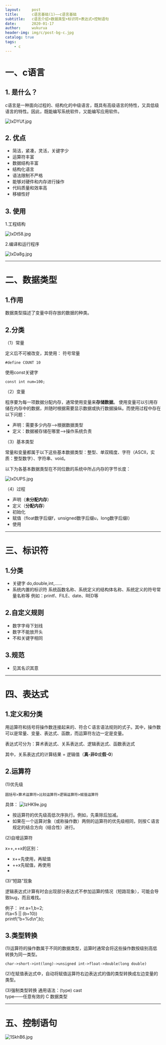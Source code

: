```yaml
---
layout:     post
title:      c语言基础(1)——c语言基础
subtitle:   c语言介绍+数据类型+标识符+表达式+控制语句
date:       2020-01-17
author:     wukurua
header-img: img/c/post-bg-c.jpg
catalog: true
tags:
    - c
---
```

# 一、c语言 #
## 1. 是什么？ ##
c语言是一种面向过程的、结构化的中级语言，既具有高级语言的特性，又具低级语言的特性。因此，既能编写系统软件，又能编写应用软件。

![lxDYUf.jpg](https://s2.ax1x.com/2020/01/17/lxDYUf.jpg)

## 2. 优点 ##
- 简洁，紧凑，灵活，关键字少 
- 运算符丰富 
- 数据结构丰富 
- 结构化语言
- 语法限制不严格 
- 能够对硬件和内存进行操作 
- 代码质量和效率高 
- 移植性好 

## 3. 使用 ##
1.工程结构

![lxDt58.jpg](https://s2.ax1x.com/2020/01/17/lxDt58.jpg)

2.编译和运行程序

![lxDa8g.jpg](https://s2.ax1x.com/2020/01/17/lxDa8g.jpg)

----------

# 二、数据类型 #
## 1.作用 ##
数据类型描述了变量中将存放的数据的种类。

## 2.分类 ##
（1）常量

定义后不可被改变，其使用：
符号常量

    #define COUNT 10
 
使用const关键字

    const int num=100;

（2）变量

程序要为每一项数据分配内存，通常使用变量来**存储数据**。
使用变量可以引用存储在内存中的数据，并随时根据需要显示数据或执行数据操纵。而使用过程中存在以下问题：

- 声明：需要多少内存-->根据数据类型
- 定义：数据被存储在哪里-->操作系统负责

（3）基本类型

常量和变量都属于以下这些基本数据类型：整型、单双精度、字符（ASCII，实质：整型数字）、字符串、void。

以下为各基本数据类型在不同位数的系统中所占内存的字节长度：

![lxDUPS.jpg](https://s2.ax1x.com/2020/01/17/lxDUPS.jpg)

（4）过程

- 声明（**未分配内存**）
- 定义（**分配内存**）
- 初始化
- 赋值（float数字后缀f，unsigned数字后缀u，long数字后缀l）
- 使用

----------

# 三、标识符 #
## 1.分类 ## 
- 关键字
do,double,int,......
- 系统内置的标识符
系统函数名称、系统定义的结构体名称、系统定义的符号常量名称等
例如：printf、FILE、date、RED等
## 2.自定义规则 ##
- 数字字母下划线
- 数字不能放开头
- 不和关键字相同
## 3.规范 ##
- 见其名识其意

----------

# 四、表达式 #

## 1.定义和分类 ##
用运算符和括号将操作数连接起来的、符合Ｃ语言语法规则的式子。其中，操作数可以是常量、变量、表达式、函数，而运算符左边一定是变量。

表达式可分为：算术表达式、关系表达式、逻辑表达式、函数表达式

其中，关系表达式的计算结果 = 逻辑值（**真-非0**或**假-0**）

## 2.运算符 ##
(1)优先级
    
    圆括号>算术运算符>比较运算符>逻辑运算符>赋值运算符

具体：
![lzHK9e.jpg](https://s2.ax1x.com/2020/01/17/lzHK9e.jpg) 

- 按运算符的优先级高低次序执行。例如，先乘除后加减。
- 如果在一个运算对象（或称操作数）两侧的运算符的优先级相同，则按Ｃ语言规定的结合方向（结合性）进行。


(2)自增运算符

x++,++x的区别：

- x++先使用，再赋值
- ++x先赋值，再使用
-
(3)“短路”现象

逻辑表达式计算有时会出现部分表达式不参加运算的情况（短路现象），可能会导致bug，而且难找。

例子：
	int a=1,b=2;  
	if(a<5 || (b=10))  
	printf(“b=%d\n”,b);

## 3.类型转换 ##
(1)运算符的操作数属于不同的数据类型，运算时通常会将这些操作数按级别高低转换为同一类型。

	char->short->int(long)->unsigned int->float->double(long double)

(2)在赋值表达式中，自动将赋值运算符右边表达式的值的类型转换成左边变量的类型。

(3)强制类型转换
通用语法：(type) cast    
type——任意有效的 C 数据类型

----------

# 五、控制语句 #

![1SkhB6.jpg](https://s2.ax1x.com/2020/01/17/1SkhB6.jpg)